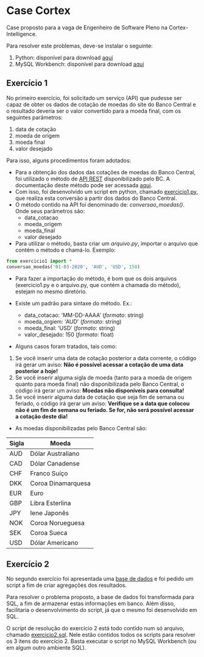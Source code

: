 # **Case Cortex**

Case proposto para a vaga de Engenheiro de Software Pleno na Cortex-Intelligence.

Para resolver este problemas, deve-se instalar o seguinte:

1. Python: disponível para download [aqui](https://www.python.org/downloads/)
2. MySQL Workbench: disponível para download [aqui](https://www.mysql.com/downloads/)

## **Exercício 1**

No primeiro exercício, foi solicitado um serviço (API) que pudesse ser capaz de obter os dados de cotação de moedas do site do Banco Central e o resultado deveria ser o valor convertido para a moeda final, com os seguintes parâmetros:

1. data de cotação
2. moeda de origem
3. moeda final
4. valor desejado

Para isso, alguns procedimentos foram adotados:

- Para a obtenção dos dados das cotações de moedas do Banco Central, foi utilizado o método de [API REST](https://olinda.bcb.gov.br/olinda/servico/PTAX/versao/v1/aplicacao#!/recursos/CotacaoMoedaPeriodo#eyJmb3JtdWxhcmlvIjp7IiRmb3JtYXQiOiJqc29uIiwiJHRvcCI6MTAwfX0=) disponibilizado pelo BC. A documentação deste método pode ser acessada [aqui](https://olinda.bcb.gov.br/olinda/servico/PTAX/versao/v1/documentacao). 
- Com isso, foi desenvolvido um script em python, chamado [exercicio1.py](/exercicio1.py), que realiza esta conversão a partir dos dados do Banco Central.
- O método contido na API foi denominado de: *conversao_moedas()*. Onde seus parâmetros são:
    - data_cotacao 
    - moeda_origem
    - moeda_final
    - valor desejado
- Para utilizar o método, basta criar um *arquivo.py*, importar o arquivo que contém o método e chamá-lo. Exemplo:

```python
from exercicio1 import *
conversao_moedas('01-03-2020', 'AUD', 'USD', 150)
```

- Para fazer a importação do método, é bom que os dois arquivos (exercicio1.py e o arquivo.py, que contém a chamada do método), estejam no mesmo diretório.

- Existe um padrão para sintaxe do método. Ex.:
    - data_cotacao: 'MM-DD-AAAA' (*formato*: string)
    - moeda_orgiem: 'AUD' (*formato*: string)
    - moeda_final: 'USD' (*formato*: string)
    - valor_desejado: 150 (*formato*: float)

- Alguns casos foram tratados, tais como:

1. Se você inserir uma data de cotação posterior a data corrente, o código irá gerar um aviso: **Não é possível acessar a cotação de uma data posterior a hoje!**
2. Se você inserir alguma sigla de moeda (tanto para a moeda de origem quanto para moeda final) não disponibilizada pelo Banco Central, o código irá gerar um aviso: **Moedas não disponíveis para consulta!**
3. Se você inserir alguma data de cotação que seja fim de semana ou feriado, o código irá gerar um aviso: **Verifique se a data que colocou não é um fim de semana ou feriado. Se for, não será possível acessar a cotação deste dia!**

- As moedas disponibilizadas pelo Banco Central são:

Sigla | Moeda
----- | -----
AUD   | Dólar Australiano
CAD   | Dólar Canadense
CHF   | Franco Suíço
DKK   | Coroa Dinamarquesa
EUR   | Euro
GBP   | Libra Esterlina
JPY   | Iene Japonês
NOK   | Coroa Norueguesa
SEK   | Coroa Sueca
USD   | Dólar Americano


## **Exercício 2**

No segundo exercício foi apresentada uma [base de dados](https://docs.google.com/spreadsheets/d/1CELbpon5O66OkW3fXIl36gJ8P7thUBKrRag_QP0Uwfg/edit#gid=1297471854) e foi pedido um script a fim de criar agregações dos resultados.

Para resolver o problema proposto, a base de dados foi transformada para SQL, a fim de armazenar estas informações em banco. Além disso, facilitaria o desenvolvimento do script, já que o mesmo foi desenvolvido em SQL.

O script de resolução do exercício 2 está todo contido num só arquivo, chamado [exercicio2.sql](/exercicio2.sql). Nele estão contidos todos os scripts para resolver os 3 itens do exercício 2. Basta executar o script no MySQL Workbench (ou em algum outro ambiente SQL).

